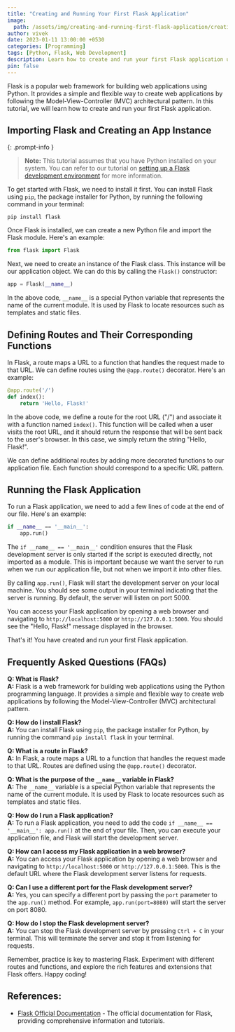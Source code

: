 ```yaml
---
title: "Creating and Running Your First Flask Application"
image:
  path: /assets/img/creating-and-running-first-flask-application/creating-and-running-first-flask-application-p.png
author: vivek
date: 2023-01-11 13:00:00 +0530
categories: [Programming]
tags: [Python, Flask, Web Development]
description: Learn how to create and run your first Flask application using Python.
pin: false
---
```


Flask is a popular web framework for building web applications using Python. It provides a simple and flexible way to create web applications by following the Model-View-Controller (MVC) architectural pattern. In this tutorial, we will learn how to create and run your first Flask application.

## Importing Flask and Creating an App Instance

{: .prompt-info }

> **Note:** This tutorial assumes that you have Python installed on your system. You can refer to our tutorial on [setting up a Flask development environment](/posts/setting-up-flask-development-environment/) for more information.

To get started with Flask, we need to install it first. You can install Flask using `pip`, the package installer for Python, by running the following command in your terminal:

```
pip install flask
```

Once Flask is installed, we can create a new Python file and import the Flask module. Here's an example:

```python
from flask import Flask
```

Next, we need to create an instance of the Flask class. This instance will be our application object. We can do this by calling the `Flask()` constructor:

```python
app = Flask(__name__)
```

In the above code, `__name__` is a special Python variable that represents the name of the current module. It is used by Flask to locate resources such as templates and static files.

## Defining Routes and Their Corresponding Functions

In Flask, a route maps a URL to a function that handles the request made to that URL. We can define routes using the `@app.route()` decorator. Here's an example:

```python
@app.route('/')
def index():
    return 'Hello, Flask!'
```

In the above code, we define a route for the root URL ("/") and associate it with a function named `index()`. This function will be called when a user visits the root URL, and it should return the response that will be sent back to the user's browser. In this case, we simply return the string "Hello, Flask!".

We can define additional routes by adding more decorated functions to our application file. Each function should correspond to a specific URL pattern.

## Running the Flask Application

To run a Flask application, we need to add a few lines of code at the end of our file. Here's an example:

```python
if __name__ == '__main__':
    app.run()
```

The `if __name__ == '__main__'` condition ensures that the Flask development server is only started if the script is executed directly, not imported as a module. This is important because we want the server to run when we run our application file, but not when we import it into other files.

By calling `app.run()`, Flask will start the development server on your local machine. You should see some output in your terminal indicating that the server is running. By default, the server will listen on port 5000.

You can access your Flask application by opening a web browser and navigating to `http://localhost:5000` or `http://127.0.0.1:5000`. You should see the "Hello, Flask!" message displayed in the browser.

That's it! You have created and run your first Flask application.

## Frequently Asked Questions (FAQs)

**Q: What is Flask?**<br>
**A:** Flask is a web framework for building web applications using the Python programming language. It provides a simple and flexible way to create web applications by following the Model-View-Controller (MVC) architectural pattern.

**Q: How do I install Flask?**<br>
**A:** You can install Flask using `pip`, the package installer for Python, by running the command `pip install flask` in your terminal.

**Q: What is a route in Flask?**<br>
**A:** In Flask, a route maps a URL to a function that handles the request made to that URL. Routes are defined using the `@app.route()` decorator.

**Q: What is the purpose of the `__name__` variable in Flask?**<br>
**A:** The `__name__` variable is a special Python variable that represents the name of the current module. It is used by Flask to locate resources such as templates and static files.

**Q: How do I run a Flask application?**<br>
**A:** To run a Flask application, you need to add the code `if __name__ == '__main__': app.run()` at the end of your file. Then, you can execute your application file, and Flask will start the development server.

**Q: How can I access my Flask application in a web browser?**<br>
**A:** You can access your Flask application by opening a web browser and navigating to `http://localhost:5000` or `http://127.0.0.1:5000`. This is the default URL where the Flask development server listens for requests.

**Q: Can I use a different port for the Flask development server?**<br>
**A:** Yes, you can specify a different port by passing the `port` parameter to the `app.run()` method. For example, `app.run(port=8080)` will start the server on port 8080.

**Q: How do I stop the Flask development server?**<br>
**A:** You can stop the Flask development server by pressing `Ctrl + C` in your terminal. This will terminate the server and stop it from listening for requests.

Remember, practice is key to mastering Flask. Experiment with different routes and functions, and explore the rich features and extensions that Flask offers. Happy coding!

## References:

- [Flask Official Documentation](https://flask.palletsprojects.com/) - The official documentation for Flask, providing comprehensive information and tutorials.
